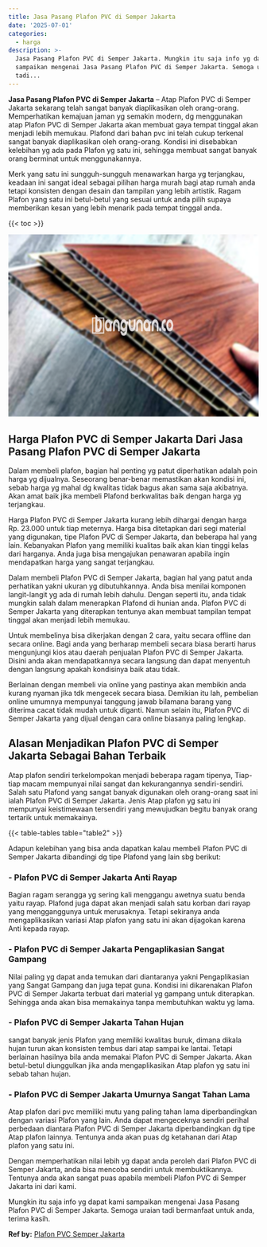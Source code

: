 ```yaml
---
title: Jasa Pasang Plafon PVC di Semper Jakarta
date: '2025-07-01'
categories:
  - harga
description: >-
  Jasa Pasang Plafon PVC di Semper Jakarta. Mungkin itu saja info yg dapat kami
  sampaikan mengenai Jasa Pasang Plafon PVC di Semper Jakarta. Semoga uraian
  tadi...
---
```


**Jasa Pasang Plafon PVC di Semper Jakarta** – Atap Plafon PVC di Semper Jakarta sekarang telah sangat banyak diaplikasikan oleh orang-orang. Memperhatikan kemajuan jaman yg semakin modern, dg menggunakan atap Plafon PVC di Semper Jakarta akan membuat gaya tempat tinggal akan menjadi lebih memukau. Plafond dari bahan pvc ini telah cukup terkenal sangat banyak diaplikasikan oleh orang-orang. Kondisi ini disebabkan kelebihan yg ada pada Plafon yg satu ini, sehingga membuat sangat banyak orang berminat untuk menggunakannya.

Merk yang satu ini sungguh-sungguh menawarkan harga yg terjangkau, keadaan ini sangat ideal sebagai pilihan harga murah bagi atap rumah anda tetapi konsisten dengan desain dan tampilan yang lebih artistik. Ragam Plafon yang satu ini betul-betul yang sesuai untuk anda pilih supaya memberikan kesan yang lebih menarik pada tempat tinggal anda.

{{< toc >}}

![Jasa Pasang Plafon PVC di Semper Jakarta](/images/flafond-pvc-murah16.png)

## Harga Plafon PVC di Semper Jakarta Dari Jasa Pasang Plafon PVC di Semper Jakarta

Dalam membeli plafon, bagian hal penting yg patut diperhatikan adalah poin harga yg dijualnya. Seseorang benar-benar memastikan akan kondisi ini, sebab harga yg mahal dg kwalitas tidak bagus akan sama saja akibatnya. Akan amat baik jika membeli Plafond berkwalitas baik dengan harga yg terjangkau.

Harga Plafon PVC di Semper Jakarta kurang lebih dihargai dengan harga Rp. 23.000 untuk tiap meternya. Harga bisa ditetapkan dari segi material yang digunakan, tipe Plafon PVC di Semper Jakarta, dan beberapa hal yang lain. Kebanyakan Plafon yang memiliki kualitas baik akan kian tinggi kelas dari harganya. Anda juga bisa mengajukan penawaran apabila ingin mendapatkan harga yang sangat terjangkau.

Dalam membeli Plafon PVC di Semper Jakarta, bagian hal yang patut anda perhatikan yakni ukuran yg dibutuhkannya. Anda bisa menilai komponen langit-langit yg ada di rumah lebih dahulu. Dengan seperti itu, anda tidak mungkin salah dalam menerapkan Plafond di hunian anda. Plafon PVC di Semper Jakarta yang diterapkan tentunya akan membuat tampilan tempat tinggal akan menjadi lebih memukau.

Untuk membelinya bisa dikerjakan dengan 2 cara, yaitu secara offline dan secara online. Bagi anda yang berharap membeli secara biasa berarti harus mengunjungi kios atau daerah penjualan Plafon PVC di Semper Jakarta. Disini anda akan mendapatkannya secara langsung dan dapat menyentuh dengan langsung apakah kondisinya baik atau tidak.

Berlainan dengan membeli via online yang pastinya akan membikin anda kurang nyaman jika tdk mengecek secara biasa. Demikian itu lah, pembelian online umumnya mempunyai tanggung jawab bilamana barang yang diterima cacat tidak mudah untuk diganti. Namun selain itu, Plafon PVC di Semper Jakarta yang dijual dengan cara online biasanya paling lengkap.

## Alasan Menjadikan Plafon PVC di Semper Jakarta Sebagai Bahan Terbaik

Atap plafon sendiri terkelompokan menjadi beberapa ragam tipenya, Tiap-tiap macam mempunyai nilai sangat dan kekurangannya sendiri-sendiri. Salah satu Plafond yang sangat banyak digunakan oleh orang-orang saat ini ialah Plafon PVC di Semper Jakarta. Jenis Atap plafon yg satu ini mempunyai keistimewaan tersendiri yang mewujudkan begitu banyak orang tertarik untuk memakainya.

{{< table-tables table="table2" >}}

Adapun kelebihan yang bisa anda dapatkan kalau membeli Plafon PVC di Semper Jakarta dibandingi dg tipe Plafond yang lain sbg berikut:

### \- Plafon PVC di Semper Jakarta Anti Rayap

Bagian ragam serangga yg sering kali menggangu awetnya suatu benda yaitu rayap. Plafond juga dapat akan menjadi salah satu korban dari rayap yang mengganggunya untuk merusaknya. Tetapi sekiranya anda mengaplikasikan variasi Atap plafon yang satu ini akan dijagokan karena Anti kepada rayap.

### \- Plafon PVC di Semper Jakarta Pengaplikasian Sangat Gampang

Nilai paling yg dapat anda temukan dari diantaranya yakni Pengaplikasian yang Sangat Gampang dan juga tepat guna. Kondisi ini dikarenakan Plafon PVC di Semper Jakarta terbuat dari material yg gampang untuk diterapkan. Sehingga anda akan bisa memakainya tanpa membutuhkan waktu yg lama.

### \- Plafon PVC di Semper Jakarta Tahan Hujan

sangat banyak jenis Plafon yang memiliki kwalitas buruk, dimana dikala hujan turun akan konsisten tembus dari atap sampai ke lantai. Tetapi berlainan hasilnya bila anda memakai Plafon PVC di Semper Jakarta. Akan betul-betul diunggulkan jika anda mengaplikasikan Atap plafon yg satu ini sebab tahan hujan.

### \- Plafon PVC di Semper Jakarta Umurnya Sangat Tahan Lama

Atap plafon dari pvc memiliki mutu yang paling tahan lama diperbandingkan dengan variasi Plafon yang lain. Anda dapat mengeceknya sendiri perihal perbedaan diantara Plafon PVC di Semper Jakarta diperbandingkan dg tipe Atap plafon lainnya. Tentunya anda akan puas dg ketahanan dari Atap plafon yang satu ini.

Dengan memperhatikan nilai lebih yg dapat anda peroleh dari Plafon PVC di Semper Jakarta, anda bisa mencoba sendiri untuk membuktikannya. Tentunya anda akan sangat puas apabila membeli Plafon PVC di Semper Jakarta ini dari kami.

Mungkin itu saja info yg dapat kami sampaikan mengenai Jasa Pasang Plafon PVC di Semper Jakarta. Semoga uraian tadi bermanfaat untuk anda, terima kasih.

**Ref by:** [Plafon PVC Semper Jakarta](https://id.wikipedia.org/wiki/Plafon)
